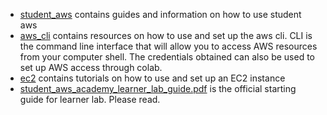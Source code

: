 - [student_aws](./student_aws.md) contains guides and information on how to use student aws
- [aws_cli](aws_cli.md) contains resources on how to use and set up the aws cli. CLI is the command line interface that will allow you to access AWS resources from your computer shell. The credentials obtained can also be used to set up AWS access through colab.
- [ec2](./ec2_tutorial.md) contains tutorials on how to use and set up an EC2 instance
- [student_aws_academy_learner_lab_guide.pdf](student_aws_academy_learner_lab_guide.pdf) is the official starting guide for learner lab. Please read.
